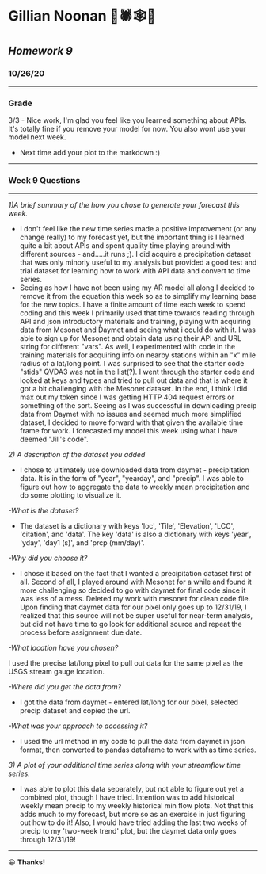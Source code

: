 # **Gillian Noonan**  &#x1F47B;&#x1F577;&#x1F578;&#x1F383;
## *Homework 9*
### 10/26/20
___

### Grade
3/3 - Nice work, I'm glad you feel like you learned something about APIs. It's totally fine if you remove your model for now.  You also wont use your model next week.

- Next time add your plot to the markdown :)

---
### Week 9 Questions
---
*1)A brief summary of the how you chose to generate your forecast this week.*
- I don't feel like the new time series made a positive improvement (or any change really) to my forecast yet, but the important thing is I learned quite a bit about APIs and spent quality time playing around with different sources - and.....it runs ;).  I did acquire a precipitation dataset that was only minorly useful to my analysis but provided a good test and trial dataset for learning how to work with API data and convert to time series.
- Seeing as how I have not been using my AR model all along I decided to remove it from the equation this week so as to simplify my learning base for the new topics.  I have a finite amount of time each week to spend coding and this week I primarily used that time towards reading through API and json introductory materials and training, playing with acquiring data from Mesonet and Daymet and seeing what i could do with it.  I was able to sign up for Mesonet and obtain data using their API and URL string for different "vars".  As well, I experimented with code in the training materials for acquiring info on nearby stations within an "x" mile radius of a lat/long point.  I was surprised to see that the starter code "stids" QVDA3 was not in the list(?).  I went through the starter code and looked at keys and types and tried to pull out data and that is where it got a bit challenging with the Mesonet dataset.  In the end, I think I did max out my token since I was getting HTTP 404 request errors or something of the sort.  Seeing as I was successful in downloading precip data from Daymet with no issues and seemed much more simplified dataset, I decided to move forward with that given the available time frame for work. I forecasted my model this week using what I have deemed "Jill's code".    

*2) A description of the dataset you added*

- I chose to ultimately use downloaded data from daymet - precipitation data.  It is in the form of "year", "yearday", and "precip".  I was able to figure out how to aggregate the data to weekly mean precipitation and do some plotting to visualize it.

*-What is the dataset?*

- The dataset is a dictionary with keys 'loc', 'Tile', 'Elevation', 'LCC', 'citation', and 'data'.  The key 'data' is also a dictionary with keys 'year', 'yday', 'day1 (s)', and 'prcp (mm/day)'.

*-Why did you choose it?*

- I chose it based on the fact that I wanted a precipitation dataset first of all.  Second of all, I played around with Mesonet for a while and found it more challenging so decided to go with daymet for final code since it was less of a mess.  Deleted my work with mesonet for clean code file.  Upon finding that daymet data for our pixel only goes up to 12/31/19, I realized that this source will not be super useful for near-term analysis, but did not have time to go look for additional source and repeat the process before assignment due date.

*-What location have you chosen?*

I used the precise lat/long pixel to pull out data for the same pixel as the USGS stream gauge location.

*-Where did you get the data from?*

- I got the data from daymet - entered lat/long for our pixel, selected precip dataset and copied the url.

*-What was your approach to accessing it?*

- I used the url method in my code to pull the data from daymet in json format, then converted to pandas dataframe to work with as time series.

*3) A plot of your additional time series along with your streamflow time series.*

- I was able to plot this data separately, but not able to figure out yet a combined plot, though I have tried.  Intention was to add historical weekly mean precip to my weekly historical min flow plots.   Not that this adds much to my forecast, but more so as an exercise in just figuring out how to do it!  Also, I would have tried adding the last two weeks of precip to my 'two-week trend' plot, but the daymet data only goes through 12/31/19!
---

&#x1F600;
**Thanks!**  
